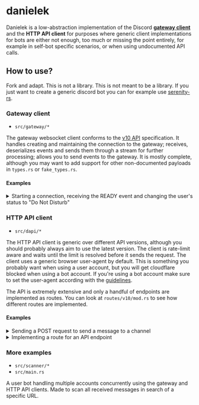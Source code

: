 # danielek

Danielek is a low-abstraction implementation of the Discord [**gateway client**](https://discord.com/developers/docs/topics/gateway) and the **HTTP API client** for purposes where generic client implementations for bots are either not enough, too much or missing the point entirely, for example in self-bot specific scenarios, or when using undocumented API calls.

## How to use?
Fork and adapt. This is not a library. This is not meant to be a library. If you just want to create a generic discord bot you can for example use [serenity-rs](https://github.com/serenity-rs/serenity).

### Gateway client
- `src/gateway/*`

The gateway websocket client conforms to the [v10 API](https://discord.com/developers/docs/reference#api-versioning) specification. It handles creating and maintaining the connection to the gateway; receives, deserializes events and sends them through a stream for further processing; allows you to send events to the gateway. It is mostly complete, although you may want to add support for other non-documented payloads in `types.rs` or `fake_types.rs`.

#### Examples
<details>
<summary>Starting a connection, receiving the READY event and changing the user's status to "Do Not Disturb"</summary>

```rs
use futures_util::StreamExt;
use gateway::{
    fake_types::{GatewayData, GatewayEvent},
    shard::GatewayShard,
    types::{GatewayIntents, GatewayOpcode, GatewayPresenceSend, GatewayStatus},
};

#[tokio::main]
async fn main() {
    let mut shard = GatewayShard::new(
            "your discord bot/user token", 
            GatewayIntents::NONE, 
            true
        ).await
        .unwrap();

    let ready_payload = shard
        .get_event_stream()
        .unwrap()
        .filter_map(|e| async move {
            if let Ok(GatewayEvent {
                d: Some(GatewayData::Ready(payload)), ..
            }) = e { Some(payload) } else { None }
        })
        .boxed()
        .next()
        .await
        .unwrap();

    println!("Logged in as {}", ready_payload.user.username);

    shard.send(GatewayEvent {
        d: Some(GatewayData::SendUpdatePresence(
            Box::new(GatewayPresenceSend {
                since: None,
                activities: vec![],
                status: GatewayStatus::dnd,
                afk: false
            }))),
        ..GatewayEvent::new(GatewayOpcode::PRESENCE_UPDATE)
    })
    .await
    .unwrap();
}
```
</details>

### HTTP API client
- `src/dapi/*`

The HTTP API client is generic over different API versions, although you should probably always aim to use the latest version. The client is rate-limit aware and waits until the limit is resolved before it sends the request. The client uses a generic browser user-agent by default. This is something you probably want when using a user account, but you will get cloudflare blocked when using a bot account. If you're using a bot account make sure to set the user-agent according with the [guidelines](https://discord.com/developers/docs/reference#user-agent).

The API is extremely extensive and only a handful of endpoints are implemented as routes. You can look at `routes/v10/mod.rs` to see how different routes are implemented.

#### Examples
<details>
<summary>Sending a POST request to send a message to a channel</summary>

```rs
use dapi::{routes::v10::types::MessagePayloadBuilder, versions::v10, DApi};

#[tokio::main]
async fn main() {
    let mut dapi = DApi::<v10>::new().unwrap();
    dapi.set_token("your bot/user token");
    dapi.set_user_agent("example (v1)");

    let msg = MessagePayloadBuilder::default()
        .content("hello!!")
        .build()
        .unwrap();

    dapi.post(&dapi::routes::v10::channel_messages("channel ID"), &msg)
        .await
        .unwrap();
}
```
</details>

<details>
<summary>Implementing a route for an API endpoint</summary>

```rs
//dapi/routes/*/mod.rs

dapi_endpoint! {
    // a type implementing dapi::types::DApiVersion specifying the API version applicable, here v10
    version = v10, 

    // http method specification in form of:
    // DApiMETHOD = (Response Type, Request Body Type);
    // or specific to GET requests:
    // DApiGET = (Response Type);
    // multiple method specifications can be present in one endpoint, the last one has to finish its line with a semicolon
    DApiPOST = (Message, MessagePayload); 

    // a function that returns the endpoint as an impl AsRef<str>
    pub fn channel_messages(channel_id: Snowflake<impl AsRef<str>>) {
        format!("/channels/{}/messages", channel_id.as_ref())
    }
}
```
</details>

### More examples
- `src/scanner/*`
- `src/main.rs`

A user bot handling multiple accounts concurrently using the gateway and HTTP API clients. Made to scan all received messages in search of a specific URL.